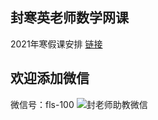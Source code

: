## 封寒英老师数学网课
2021年寒假课安排 [链接](https://mybbcat.github.io/2021wv)

## 欢迎添加微信

微信号：fls-100
![封老师助教微信](https://upload-images.jianshu.io/upload_images/25388830-48a0744e8a710442.jpg?imageMogr2/auto-orient/strip%7CimageView2/2/w/1240)
